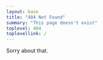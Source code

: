 ```yaml
---
layout: base
title: "404 Not Found"
summary: "This page doesn't exist"
toplevel: 404
toplevellink: /
---
```


Sorry about that.

